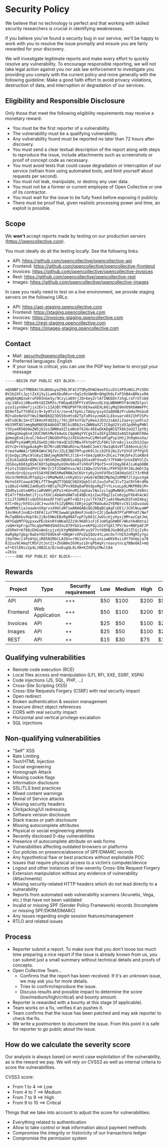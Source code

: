 # Security Policy

We believe that no technology is perfect and that working with skilled security researchers
is crucial in identifying weaknesses.

If you believe you've found a security bug in our service, we'll be happy to work with you
to resolve the issue promptly and ensure you are fairly rewarded for your discovery.

We will investigate legitimate reports and make every effort to quickly resolve any vulnerability.
To encourage responsible reporting, we will not take legal action against you nor ask law enforcement
to investigate you providing you comply with the current policy and more generally with the following guideline: Make a good faith effort to
avoid privacy violations, destruction of data, and interruption or degradation of our services.

## Eligibility and Responsible Disclosure

Only those that meet the following eligibility requirements may receive a monetary reward:

- You must be the first reporter of a vulnerability.
- The vulnerability must be a qualifying vulnerability.
- Any vulnerability found must be reported no later than 72 hours after discovery.
- You must send a clear textual description of the report along with steps to reproduce the issue, include attachments such as screenshots or proof of concept code as necessary.
- You must avoid tests that could cause degradation or interruption of our service (refrain from using automated tools, and limit yourself about requests per second).
- You must not leak, manipulate, or destroy any user data.
- You must not be a former or current employee of Open Collective or one of its contractor.
- You must wait for the issue to be fully fixed before exposing it publicly.
- There must be proof that, given realistic processing power and time, an exploit is possible.

## Scope

We **won't** accept reports made by testing on our production servers (https://opencollective.com).

You must ideally do all the testing locally. See the following links:

- API: https://github.com/opencollective/opencollective-api
- Frontend: https://github.com/opencollective/opencollective-frontend
- Invoices: https://github.com/opencollective/opencollective-invoices
- Rest: https://github.com/opencollective/opencollective-rest
- Images: https://github.com/opencollective/opencollective-images

In case you really need to test on a live environment, we provide staging servers on the following URLs:

- API: https://api-staging.opencollective.com
- Frontend: https://staging.opencollective.com
- Invoices: https://invoices-staging.opencollective.com
- Rest: https://rest-staging.opencollective.com
- Images: https://images-staging.opencollective.com

## Contact

- Mail: security@opencollective.com
- Preferred languages: English
- If your issue is critical, you can use the PGP key below to encrypt your message

```
-----BEGIN PGP PUBLIC KEY BLOCK-----

mQGNBF1uYTMBDACtKuBUOuyeZ98L9F4C3TQRyOhW2AeeFGiu5ViXP0zWUiJPz5DU
BV1b2XFcJpjtZxXjXy1LamkXbuRKu++5qSz9zGWdB+QHgUh6LFxF5hBAsBRksxRA
qHq8XqNQzwkruFD03nGeSy/9Czyia69rjJQ+beyZrlA7INEEDn7zhgLraTrGTzAd
cqi10Eo1i8Buv0ktQIZKM3s/FWGqaB2QPFYz45UeusOLVqLWBNHM3f4nVWZGlpsl
pzo3iynXHefjix2Enlc1IA3BlYMbQP9FfH/6EXwaXEXL66iyMqS9mVO9XOAWmFPc
QS9efIw77S9hE1c9+3y9TxlX//oo+A7SphLiTAUq/pzyXZa8O0BJPrubHa7HsbsD
MZ+aOz0eVUftWuI9Wd86QZ3DS50sHto82TpTxR5xyzmGK1LEkouarv0X21hP2SPx
o8TxOCBcIm+ST1KHsXFdQIbj/70ijDFknYdyTyHeoJJD3z2sAmIiZaa+yjyo9lo2
Hb35MTA5lmmgNqMAEQEAAbQ4T3BlbiBDb2xsZWN0aXZlIC0gU2VjdXJpdHkgPHNl
Y3VyaXR5QG9wZW5jb2xsZWN0aXZlLmNvbT6JAc4EEwEKADgWIQTX8kIeU27JpY8j
jH0egUmegEn4jQUCXW5hMwIbAwULCQgHAgYVCgkICwIEFgIDAQIeAQIXgAAKCRAe
gUmegEn4jdceC/9dvoT2NGODVPdy2zXEXu6nhuCLMHteHlgPsp1HSjJh9qHxoXa/
Hv0QPYy4aWMjH5ZGeQSj08rhAvQCUZCMBwJFkYp8YZLF6KclOroAsj1xx2kS3Zqn
d2YcQ+rb5gpAzAgM+3D7RruQEVNDaRG+w/EAmDC3okY/Ow1qK4s9Tl846nnLbj9/
FrmaYwHWAir50OKGWnC9QJVcJZLE3BDTMfupVK9l3ci9ZF6jNiZvYUYGF1PfPgYE
djbxQgc1Myc9lG6yI3BdjmgRONfRlJl16+t+5A4Jp8KX+ZhLei7YWjbFe3loKNV4
iCOi63aQGA+BQN/e2rN5nH2mcDBU6Ss4Qq1OSasNfdswO/t7FkW8+1nUxEWYUlZv
JDSboybb01g9S4C6Ot5pDmpOyU2Hv98x4TshRnPlPQof5+nX1OqyDE4JiuKqGOBK
P1zts31QUSndPVCC9NrZr2f2I6W5hva/N2iIAQwJ25V58c/PXP5Qt9YJ6LdmDtIq
zho0cQrsQinyxVS5AY0EXW5hMwEMANJeCKUrtyKy2ohFUfDx5IW3HaSUCCY3rRhB
UGcUrNVRUbJRfqdq1+/OMaMw8X/xVKyD1SryHa8/WZB82MpOqZsRMB7Jl2gusXgA
MoYe5XFCewa4CMELfTT9egNZT7Q8QCSN2XQqk5ldl2xu3zPaC3lvT2aCRth0rdRb
siQ6uI+kHNIZaHDy65rHBlq7hZPVv9bDq0aP8VdpxMgZT+YLxsuLp8LMKPR0bjM+
IDdRyixQteAM5siwRVW9lyKPo1+KUnxM1JaghavlNxivilqgMwNK8jcM9sl49AVz
R147rf9dx0mtiTjcufXXCi4bAmhdAW7uE48Bcm1sIwuTDq21sCo0zppFXb4h4cWJ
C1zJTJGMU5lsGUShS4oeXF7nDlypRT+dQJ+jzvlTkTAZTjaAt9bwHzD2FnHZ4kqj
KTC+0ky/hFO1siOCJ+wvhkfk1ZyBMXLtDRje1gKTRAOuAxZYEM8tvC911nDusUaG
RpmMbEtiaJaawknU9qrvsX9UCaNfzwARAQABiQG2BBgBCgAgFiEE1/JCHlNuyaWP
I4x9HoFJnoBJ+I0FAl1uYTMCGwwACgkQHoFJnoBJ+I2CjQwAoN7PfaFMPnAT/Nef
Mu7q0BkbvXUpt9c2jBv5HWzEBxRg00ATxpPJy661CJwOscUjzHyxj0M+azCqtJmL
XKYGqbMfFQypxxwPEcbknRYoNKaUZZi9c968h1sFjFJoH5gGhWDF/WkoYA4KmtaJ
/oQH+XpFrguThLqQePW0d5Hd3nLO79YbU1u+eKPQyiG1Vfgkl7PV/6o+RNFpAFJP
sD5RmY+6f68zEHGsWoGcyjzdikYgM6B9HvMryu5F7nt6QH6JGoB0EyX7ZlGjIzRs
6wRg6p7gbg/8wEeYOGTOdGk4F+DWgWrvXPoZwIQdz4tLumcOx7rhEX2nMgMJyYgs
j9aY0m/i1PoAYpLiR85NIRbCLA2DnvrOG1aYelnyLxniiwKKV8sii8Y7Un6pja70
K32uv9CHmqfCMSF2tJotZj+ZhGN0eI6VKys1OrqPbAqYcroasytncq7BBe0AI+mQ
wf+ESlENix2p4LJ8BZLU/D/eaEugQL8LXW+KZVDXyCMwlCA4
=2kSo
-----END PGP PUBLIC KEY BLOCK-----
```

## Rewards

| Project       | Type            | Security requirement | Low  | Medium | High  | Critical |
| ------------- | --------------- | -------------------- | ---- | ------ | ----- | -------- |
| API           | API             | +++                  | \$50 | \$100  | \$200 | \$500    |
| Frontend      | Web Application | +++                  | \$50 | \$100  | \$200 | \$500    |
| Invoices      | API             | ++                   | \$25 | \$50   | \$100 | \$250    |
| Images        | API             | ++                   | \$25 | \$50   | \$100 | \$250    |
| REST          | API             | ++                   | \$15 | \$30   | \$75  | \$150    |

## Qualifying vulnerabilities

- Remote code execution (RCE)
- Local files access and manipulation (LFI, RFI, XXE, SSRF, XSPA)
- Code injections (JS, SQL, PHP, ...)
- Cross-Site Scripting (XSS)
- Cross-Site Requests Forgery (CSRF) with real security impact
- Open redirect
- Broken authentication & session management
- Insecure direct object references
- CORS with real security impact
- Horizontal and vertical privilege escalation
- SQL injections

## Non-qualifying vulnerabilities

- "Self" XSS
- Rate Limiting
- Text/HTML Injection
- Social engineering
- Homograph Attack
- Missing cookie flags
- Information disclosure
- SSL/TLS best practices
- Mixed content warnings
- Denial of Service attacks
- Missing security headers
- Clickjacking/UI redressing
- Software version disclosure
- Stack traces or path disclosure
- Missing autocomplete attributes
- Physical or social engineering attempts
- Recently disclosed 0-day vulnerabilities
- Presence of autocomplete attribute on web forms
- Vulnerabilities affecting outdated browsers or platforms
- Our policies on presence/absence of SPF/DMARC records
- Any hypothetical flaw or best practices without exploitable POC
- Issues that require physical access to a victim’s computer/device
- Logout and other instances of low-severity Cross-Site Request Forgery
- Extension manipulation without any evidence of vulnerability (Attachments)
- Missing security-related HTTP headers which do not lead directly to a vulnerability
- Reports from automated web vulnerability scanners (Acunetix, Vega, etc.) that have not been validated
- Invalid or missing SPF (Sender Policy Framework) records (Incomplete or missing SPF/DKIM/DMARC)
- Any issues regarding single session features/management
- RTLO and related issues

## Process

- Reporter submit a report. To make sure that you don't loose too much time preparing a nice report if the issue is already known from us, you can submit just a small summary without technical details and proofs of concepts.
- Open Collective Team...
  - Confirms that the report has been received. If it's an unknown issue, we may ask you for more details.
  - Tries to confirm/reproduce the issue.
  - Discuss results and possible impact to determine the score (low/medium/high/critical) and bounty amount.
- Reporter is rewarded with a bounty at this stage (if applicable).
- Team works on a fix, verifies it an pushes it.
- Team confirms that the issue has been patched and may ask reporter to check the fix.
- We write a postmortem to document the issue. From this point it is safe for reporter to go public about the issue.

## How do we calculate the severity score

Our analysis is always based on worst case exploitation of the vulnerability, as is the reward we pay. We will rely on CVSS3 as well as internal criteria to score the vulnerabilities.

CVSS3 score:

- From 1 to 4 ==> Low
- From 4 to 7 ==> Medium
- From 7 to 9 ==> High
- From 9 to 10 ==> Critical

Things that we take into account to adjust the score for vulnerabilities:

- Everything related to authentication
- Allow to take control or leak information about payment methods
- Compromise the integrity or historicity of our transactions ledger
- Compromise the permission system
